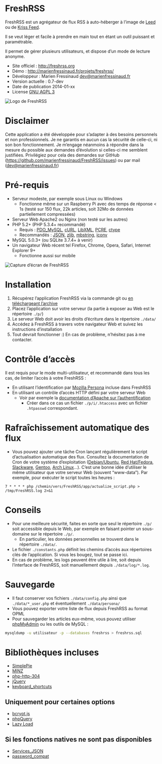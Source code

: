 # FreshRSS
FreshRSS est un agrégateur de flux RSS à auto-héberger à l’image de [Leed](http://projet.idleman.fr/leed/) ou de [Kriss Feed](http://tontof.net/kriss/feed/).

Il se veut léger et facile à prendre en main tout en étant un outil puissant et paramétrable.

Il permet de gérer plusieurs utilisateurs, et dispose d’un mode de lecture anonyme.

* Site officiel : http://freshrss.org
* Démo : http://marienfressinaud.fr/projets/freshrss/
* Développeur : Marien Fressinaud <dev@marienfressinaud.fr>
* Version actuelle : 0.7-dev
* Date de publication 2014-01-xx
* License [GNU AGPL 3](http://www.gnu.org/licenses/agpl-3.0.html)

![Logo de FreshRSS](http://marienfressinaud.fr/data/images/freshrss/freshrss_title.png)

# Disclaimer
Cette application a été développée pour s’adapter à des besoins personnels et non professionnels.
Je ne garantis en aucun cas la sécurité de celle-ci, ni son bon fonctionnement.
Je m’engage néanmoins à répondre dans la mesure du possible aux demandes d’évolution si celles-ci me semblent justifiées.
Privilégiez pour cela des demandes sur GitHub
(https://github.com/marienfressinaud/FreshRSS/issues) ou par mail (dev@marienfressinaud.fr)

# Pré-requis
* Serveur modeste, par exemple sous Linux ou Windows
	* Fonctionne même sur un Raspberry Pi avec des temps de réponse < 1s (testé sur 150 flux, 22k articles, soit 32Mo de données partiellement compressées)
* Serveur Web Apache2 ou Nginx (non testé sur les autres)
* PHP 5.2+ (PHP 5.3.4+ recommandé)
	* Requis : [PDO_MySQL](http://php.net/pdo-mysql), [cURL](http://php.net/curl), [LibXML](http://php.net/xml), [PCRE](http://php.net/pcre), [ctype](http://php.net/ctype)
	* Recommandés : [JSON](http://php.net/json), [zlib](http://php.net/zlib), [mbstring](http://php.net/mbstring), [iconv](http://php.net/iconv)
* MySQL 5.0.3+ (ou SQLite 3.7.4+ à venir)
* Un navigateur Web récent tel Firefox, Chrome, Opera, Safari, Internet Explorer 9+
	* Fonctionne aussi sur mobile

![Capture d’écran de FreshRSS](http://marienfressinaud.fr/data/images/freshrss/freshrss_default-design.png)

# Installation
1. Récupérez l’application FreshRSS via la commande git ou [en téléchargeant l’archive](https://github.com/marienfressinaud/FreshRSS/archive/master.zip)
2. Placez l’application sur votre serveur (la partie à exposer au Web est le répertoire `./p/`)
3. Le serveur Web doit avoir les droits d’écriture dans le répertoire `./data/`
4. Accédez à FreshRSS à travers votre navigateur Web et suivez les instructions d’installation
5. Tout devrait fonctionner :) En cas de problème, n’hésitez pas à me contacter.

# Contrôle d’accès
Il est requis pour le mode multi-utilisateur, et recommandé dans tous les cas, de limiter l’accès à votre FreshRSS :
* En utilisant l’identification par [Mozilla Persona](https://login.persona.org/about) incluse dans FreshRSS
* En utilisant un contrôle d’accès HTTP défini par votre serveur Web
	* Voir par exemple la [documentation d’Apache sur l’authentification](http://httpd.apache.org/docs/trunk/howto/auth.html)
		* Créer dans ce cas un fichier `./p/i/.htaccess` avec un fichier `.htpasswd` correspondant.

# Rafraîchissement automatique des flux
* Vous pouvez ajouter une tâche Cron lançant régulièrement le script d’actualisation automatique des flux.
Consultez la documentation de Cron de votre système d’exploitation ([Debian/Ubuntu](http://doc.ubuntu-fr.org/cron), [Red Hat/Fedora](http://doc.fedora-fr.org/wiki/CRON_:_Configuration_de_t%C3%A2ches_automatis%C3%A9es), [Slackware](http://docs.slackware.com/fr:slackbook:process_control?#cron), [Gentoo](http://wiki.gentoo.org/wiki/Cron/fr), [Arch Linux](http://wiki.archlinux.fr/Cron)…).
C’est une bonne idée d’utiliser le même utilisateur que votre serveur Web (souvent “www-data”).
Par exemple, pour exécuter le script toutes les heures :

```
7 * * * * php /chemin/vers/FreshRSS/app/actualize_script.php > /tmp/FreshRSS.log 2>&1
```

# Conseils
* Pour une meilleure sécurité, faites en sorte que seul le répertoire `./p/` soit accessible depuis le Web, par exemple en faisant pointer un sous-domaine sur le répertoire `./p/`.
	* En particulier, les données personnelles se trouvent dans le répertoire `./data/`.
* Le fichier `./constants.php` définit les chemins d’accès aux répertoires clés de l’application. Si vous les bougez, tout se passe ici.
* En cas de problème, les logs peuvent être utile à lire, soit depuis l’interface de FreshRSS, soit manuellement depuis `./data/log/*.log`.

# Sauvegarde
* Il faut conserver vos fichiers `./data/config.php` ainsi que `./data/*_user.php` et éventuellement `./data/persona/`
* Vous pouvez exporter votre liste de flux depuis FreshRSS au format OPML
* Pour sauvegarder les articles eux-même, vous pouvez utiliser [phpMyAdmin](http://www.phpmyadmin.net) ou les outils de MySQL :

```bash
mysqldump -u utilisateur -p --databases freshrss > freshrss.sql
```


# Bibliothèques incluses
* [SimplePie](http://simplepie.org/)
* [MINZ](https://github.com/marienfressinaud/MINZ)
* [php-http-304](http://alexandre.alapetite.fr/doc-alex/php-http-304/)
* [jQuery](http://jquery.com/)
* [keyboard_shortcuts](http://www.openjs.com/scripts/events/keyboard_shortcuts/)

## Uniquement pour certaines options
* [bcrypt.js](https://github.com/dcodeIO/bcrypt.js)
* [phpQuery](http://code.google.com/p/phpquery/)
* [Lazy Load](http://www.appelsiini.net/projects/lazyload)

## Si les fonctions natives ne sont pas disponibles
* [Services_JSON](http://pear.php.net/pepr/pepr-proposal-show.php?id=198)
* [password_compat](https://github.com/ircmaxell/password_compat)
